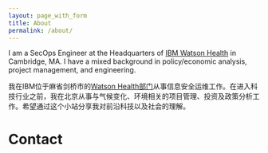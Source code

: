 ```yaml
---
layout: page_with_form
title: About
permalink: /about/
---
```



I am a SecOps Engineer at the Headquarters of [IBM Watson Health](https://www.ibm.com/watson/health/) in Cambridge, MA. I have a mixed background in policy/economic analysis, project management, and engineering.

我在IBM位于麻省剑桥市的[Watson Health部门](https://www.ibm.com/watson/health/)从事信息安全运维工作。在进入科技行业之前，我在北京从事与气候变化、环境相关的项目管理、投资及政策分析工作。希望通过这个小站分享我对前沿科技以及社会的理解。


# Contact
